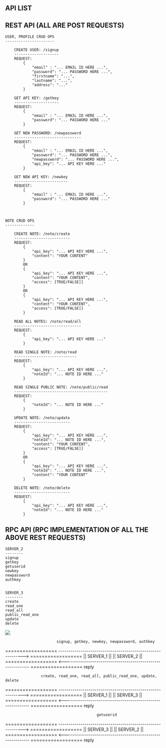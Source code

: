 API LIST
--------


REST API (ALL ARE POST REQUESTS)
--------------------------------

    USER, PROFILE CRUD OPS
    ----------------------

        CREATE USER: /signup
        --------------------
        REQUEST:
            {
                "email" : "... EMAIL ID HERE ...",
                "password": "... PASSWORD HERE ...",
                "firstname": "...",
                "lastname": "...",
                "address": "..."
            }

        GET API KEY: /getkey
        --------------------
        REQUEST:
            {
                "email" : "... EMAIL ID HERE ...",
                "password": "... PASSWORD HERE ..."
            }

        GET NEW PASSWORD: /newpassword
        ------------------------------
        REQUEST:
            {
                "email" : "... EMAIL ID HERE ...",
                "password": "... PASSWORD HERE ...",
                "newpassword": "... PASSWORD HERE ...",
                "api_key": "... API KEY HERE ..."
            }

        GET NEW API KEY: /newkey
        ------------------------
        REQUEST:
            {
                "email" : "... EMAIL ID HERE ...",
                "password": "... PASSWORD HERE ..."
            }



    NOTE CRUD OPS
    -------------

        CREATE NOTE: /note/create
        -------------------------
        REQUEST:
            {
                "api_key": "... API KEY HERE ...",
                "content": "YOUR CONTENT"
            }
            OR
            {
                "api_key": "... API KEY HERE ...",
                "content": "YOUR CONTENT",
                "access": [TRUE/FALSE]]
            }
            OR
            {
                "api_key": "... API KEY HERE ...",
                "content": "YOUR CONTENT",
                "access": [TRUE/FALSE]]
            }

        READ ALL NOTES: /note/read/all
        ------------------------------
        REQUEST:
            {
                "api_key": "... API KEY HERE ..."
            }

        READ SINGLE NOTE: /note/read
        ----------------------------
        REQUEST:
            {
                "api_key": "... API KEY HERE ...",
                "noteId": "... NOTE ID HERE ..."
            }

        READ SINGLE PUBLIC NOTE: /note/public/read
        ------------------------------------------
        REQUEST:
            {
                "noteId": "... NOTE ID HERE ..."
            }

        UPDATE NOTE: /note/update
        -------------------------
        REQUEST:
            {
                "api_key": "... API KEY HERE ...",
                "noteId": "... NOTE ID HERE ...",
                "content": "YOUR CONTENT",
                "access": [TRUE/FALSE]]
            }
            OR
            {
                "api_key": "... API KEY HERE ...",
                "noteId": "... NOTE ID HERE ...",
                "content": "YOUR CONTENT"
            }

        DELETE NOTE: /note/delete
        -------------------------
        REQUEST:
            {
                "api_key": "... API KEY HERE ...",
                "noteId": "... NOTE ID HERE ..."
            }



RPC API (RPC IMPLEMENTATION OF ALL THE ABOVE REST REQUESTS)
-----------------------------------------------------------

    SERVER_2
    --------
    signup
    getkey
    getuserid
    newkey
    newpassword
    authkey


    SERVER_3
    --------
    create
    read_one
    read_all
    public_read_one
    update
    delete



<img src="https://github.com/charlyjose/wt/raw/master/routes.png">


                                                                    
                           signup, getkey, newkey, newpassword, authkey
================== ------------------------------------------------------------> ==================
||   SERVER_1   ||                                                               ||   SERVER_2   ||
================== <------------------------------------------------------------ ==================
                                               reply


                    create, read_one, read_all, public_read_one, update, delete
================== ------------------------------------------------------------> ==================
||   SERVER_1   ||                                                               ||   SERVER_3   ||
================== <------------------------------------------------------------ ==================
                                               reply


                                             getuserid
================== ------------------------------------------------------------> ==================
||   SERVER_3   ||                                                               ||   SERVER_2   ||
================== <------------------------------------------------------------ ==================
                                               reply